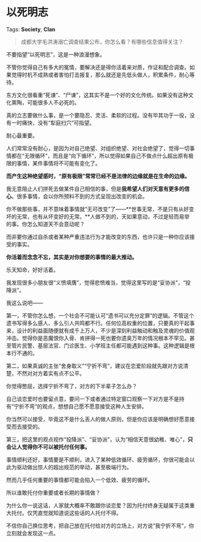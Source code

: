 # 以死明志

Tags: **Society**, **Clan**

> 成都大学毛洪涛溺亡调查结果公布，你怎么看？有哪些信息值得关注？



不要指望“以死明志”，这是一种浪漫想象。

不管你觉得自己有多大的冤情，要解决还是得你活着来对质，作证和配合调查。如果觉得时机不成熟或者害怕打击报复，那么就还是先低头做人，积累条件，耐心等待。

东方文化很看重“死谏”、“尸谏”，这其实不是一个好的文化传统。如果没有这种文化熏陶，可能很多人不必死的。

真的立志要做什么事，是一个要隐忍、灵活、柔软的过程。没有毕其功于一役，没有一时痛快，没有“犁庭扫穴”可指望。

耐心最重要。

人们常常没有耐心，是因为对自己绝望、对组织绝望、对社会绝望了，觉得一切事情都在“无限循环”，而且是“向下循环”，所以觉得如果自己不做点什么超出原有极限的事情，某件事情将不可能有变化了。

**而产生这种绝望感时，“原有极限”常常已经不是法律的边缘就是在生命的边缘。**

我无意阻止人们拼死去做某件自己相信的事，但是**我希望人们对天意有更多的信心**。很多事情，会以你所预料不到的方式呈现出改变的机会。

你不做那些事，并不意味着事情就“无可改变”了——**世事无常，不是只有从好变坏的无常，也有从坏变好的无常。**人做不到的，天如果意动，不过是轻而易举的事。你怎么知道天不会意动呢？

而非要你通过自杀或者某种严重违法行为才能改变的东西，也许只是一种你应该接受的事实。

**你活着而念念不忘，其实是对你想要的事情的最大推动。**

乐天知命，好好活着。

我发现很多小朋友很“义愤填膺”，觉得悲愤难当，觉得这里写的是“妥协派”，“投降派”。

我这么说吧——

第一，不管你怎么想，一个社会不可能认可“遗书可以充分定罪”的逻辑。不管这个遗书写得多么感人、多么引人共鸣都不行。任何位高权重的位置，只要真的干起事来，设计的利益面随便就有成千上万人，不少是深刻利益触动和触及灵魂的价值观冲击。觉得你是恶魔恨你入骨、肯拼得一死也要你遗臭万年的情况根本不罕见。甚至管片民警、基层法官、门诊医生、小学班主任都可能遇到这种事。这种逻辑是根本行不通的。

第二，如果真诚的主张“舍身取义”“宁折不弯”，建议在恋爱阶段就先跟对方说清楚，不然对对方着实有点不公平。

你觉得憋屈，选择宁折不弯了，对方的下半辈子怎么办？

自己谈恋爱时也要留点意，要问一下或者通过特定窗口观察一下对方是不是持有“宁折不弯”的观点，想想自己愿不愿意接受这种人生安排。

你当然可以接受，毕竟这不是什么丢人的做人原则，但是你应该是明确想好愿意接受而去接受的。

第三，把这里的观点视作“投降派”、“妥协派”，认为“相信天意很幼稚、唯心”，**只会让人觉得你不可以被托付任何事。**

事情顺利还好，事情要是不顺利，进入了某种低效循环、疲劳循环，你很可能会以此为驱动做出惊人的超出规范的举动，甚至极端行为。

然而几乎任何重要的事情都可能会陷入一个低效、疲劳的循环。

所以谁敢托付你重要或者长期的事情做？

为什么你一说这话，人家就大概率不敢跟你谈恋爱？因为托付终身无疑属于这类重大托付。仅凭直觉就知道说这些话的人托付不得。

不信你自己换位思考，把自己放在托付给对方的立场上，对方说“我宁折不弯”，你立刻就会发现这一点。



